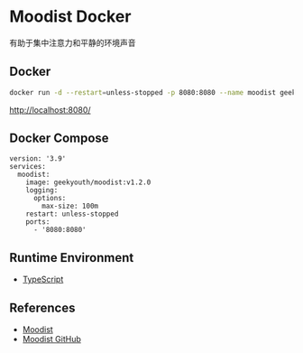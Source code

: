 # Moodist Docker

有助于集中注意力和平静的环境声音

## Docker
```sh
docker run -d --restart=unless-stopped -p 8080:8080 --name moodist geekyouth/moodist:v1.2.0
```
[http://localhost:8080/](http://localhost:8080/)

## Docker Compose
```
version: '3.9'
services:
  moodist:
    image: geekyouth/moodist:v1.2.0
    logging:
      options:
        max-size: 100m
    restart: unless-stopped
    ports:
      - '8080:8080'
```

## Runtime Environment
- [TypeScript](https://www.typescriptlang.org/)

## References
- [Moodist](https://moodist.java666.cn/)
- [Moodist GitHub](https://github.com/geekyouth/moodist)